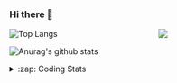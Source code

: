 ### Hi there 👋

<!--
**tao8687/tao8687** is a ✨ _special_ ✨ repository because its `README.md` (this file) appears on your GitHub profile.

Here are some ideas to get you started:

- 🔭 I’m currently working on ...
- 🌱 I’m currently learning ...
- 👯 I’m looking to collaborate on ...
- 🤔 I’m looking for help with ...
- 💬 Ask me about ...
- 📫 How to reach me: ...
- 😄 Pronouns: ...
- ⚡ Fun fact: ...
-->

<img align='right' src="https://media.giphy.com/media/M9gbBd9nbDrOTu1Mqx/giphy.gif" width="240">

  
![Top Langs](https://github-readme-stats.vercel.app/api/top-langs/?username=tao8687&layout=compact&title_color=23238E&text_color=A67D3D)

![Anurag's github stats](https://github-readme-stats.vercel.app/api?username=tao8687&show_icons=true&&text_color=A67D3D&title_color=23238E&show_icons=false&count_private=true&hide=stars)

<details>
  <summary>:zap: Coding Stats</summary>
  <br>
    
<!--START_SECTION:waka-->
![Code Time](http://img.shields.io/badge/Code%20Time-2%2C145%20hrs%2044%20mins-blue)

![Profile Views](http://img.shields.io/badge/Profile%20Views-0-blue)

**🐱 My GitHub Data** 

> 📦 1.5 MB Used in GitHub's Storage 
 > 
> 🏆 248 Contributions in the Year 2025
 > 
> 🚫 Not Opted to Hire
 > 
> 📜 63 Public Repositories 
 > 
> 🔑 24 Private Repositories 
 > 
**I'm an Early 🐤** 

```text
🌞 Morning                1850 commits        ██████████████████████░░░   89.68 % 
🌆 Daytime                90 commits          █░░░░░░░░░░░░░░░░░░░░░░░░   04.36 % 
🌃 Evening                119 commits         █░░░░░░░░░░░░░░░░░░░░░░░░   05.77 % 
🌙 Night                  4 commits           ░░░░░░░░░░░░░░░░░░░░░░░░░   00.19 % 
```
📅 **I'm Most Productive on Wednesday** 

```text
Monday                   296 commits         ████░░░░░░░░░░░░░░░░░░░░░   14.35 % 
Tuesday                  282 commits         ███░░░░░░░░░░░░░░░░░░░░░░   13.67 % 
Wednesday                353 commits         ████░░░░░░░░░░░░░░░░░░░░░   17.11 % 
Thursday                 277 commits         ███░░░░░░░░░░░░░░░░░░░░░░   13.43 % 
Friday                   292 commits         ████░░░░░░░░░░░░░░░░░░░░░   14.15 % 
Saturday                 286 commits         ███░░░░░░░░░░░░░░░░░░░░░░   13.86 % 
Sunday                   277 commits         ███░░░░░░░░░░░░░░░░░░░░░░   13.43 % 
```


📊 **This Week I Spent My Time On** 

```text
🕑︎ Time Zone: Asia/Shanghai

💬 Programming Languages: 
Bash                     2 hrs 44 mins       ███████████░░░░░░░░░░░░░░   43.51 % 
YAML                     1 hr 4 mins         ████░░░░░░░░░░░░░░░░░░░░░   17.08 % 
JavaScript               1 hr 2 mins         ████░░░░░░░░░░░░░░░░░░░░░   16.55 % 
Python                   20 mins             █░░░░░░░░░░░░░░░░░░░░░░░░   05.37 % 
C++                      17 mins             █░░░░░░░░░░░░░░░░░░░░░░░░   04.75 % 

🔥 Editors: 
VS Code                  5 hrs 48 mins       ███████████████████████░░   92.31 % 
Cursor                   29 mins             ██░░░░░░░░░░░░░░░░░░░░░░░   07.69 % 

🐱‍💻 Projects: 
transitive               4 hrs 34 mins       ██████████████████░░░░░░░   72.61 % 
xhs-toolkit              53 mins             ████░░░░░░░░░░░░░░░░░░░░░   14.19 % 
icart_mini_driver_ws     17 mins             █░░░░░░░░░░░░░░░░░░░░░░░░   04.76 % 
maps                     14 mins             █░░░░░░░░░░░░░░░░░░░░░░░░   03.86 % 
example-robot-docker     14 mins             █░░░░░░░░░░░░░░░░░░░░░░░░   03.83 % 

💻 Operating System: 
Linux                    6 hrs 17 mins       █████████████████████████   100.00 % 
```

**I Mostly Code in C++** 

```text
C++                      11 repos            █████████░░░░░░░░░░░░░░░░   34.38 % 
Python                   8 repos             ██████░░░░░░░░░░░░░░░░░░░   25.00 % 
JavaScript               2 repos             ██░░░░░░░░░░░░░░░░░░░░░░░   06.25 % 
Batchfile                1 repo              █░░░░░░░░░░░░░░░░░░░░░░░░   03.12 % 
HTML                     1 repo              █░░░░░░░░░░░░░░░░░░░░░░░░   03.12 % 
```



**Timeline**

![Lines of Code chart](https://raw.githubusercontent.com/tao8687/tao8687/master/assets/bar_graph.png)


 Last Updated on 04/09/2025 01:43:46 UTC
<!--END_SECTION:waka-->
</details>
